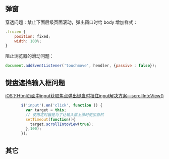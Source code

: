 ## 弹窗

穿透问题：禁止下面层级页面滚动，弹出窗口时给 body 增加样式：

```js
.frozen {
    position: fixed;
    width: 100%;
}
```
阻止浏览器的滑动问题：
```js
document.addEventListener('touchmove', hendler, {passive : false});
```

## 键盘遮挡输入框问题

[iOS下Html页面中input获取焦点弹出键盘时挡住input解决方案—scrollIntoView()](https://www.cnblogs.com/wx1993/p/6059668.html)

```js
       $('input').on('click', function () {
         var target = this;
         // 使用定时器是为了让输入框上滑时更加自然
         setTimeout(function(){
           target.scrollIntoView(true);
         },100);
       });
```

## 其它
